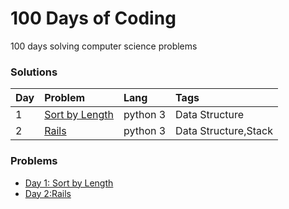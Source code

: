 # 100 Days of Coding
100 days solving computer science problems



### Solutions
| Day | Problem | Lang  | Tags |
| :------------ | :------------ | :------------ | :------------ |
| 1    | [Sort by Length](https://www.urionlinejudge.com.br/judge/en/problems/view/1244)     | python 3    | Data Structure     |
| 2    | [Rails](https://www.urionlinejudge.com.br/judge/en/problems/view/1062)     | python 3    | Data Structure,Stack     |


### Problems
- [Day 1: Sort by Length](https://github.com/Maia-jp/100DaysOfCoding/blob/main/solutions/D1_URI_1244_Sort%20by%20Length.py)
- [Day 2:Rails](https://www.urionlinejudge.com.br/judge/en/problems/view/1062) 

